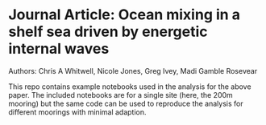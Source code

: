 # Journal Article: Ocean mixing in a shelf sea driven by energetic internal waves
Authors: Chris A Whitwell, Nicole Jones, Greg Ivey, Madi Gamble Rosevear

This repo contains example notebooks used in the analysis for the above paper. The included notebooks are for a single site (here, the 200m mooring) but the same code can be used to reproduce the analysis for different moorings with minimal adaption.
